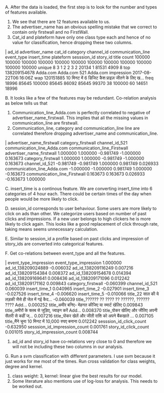 

A. After the data is loaded, the first step is to look for the number and types of features available. 
   1.   We see that there are 12 features available to us. 
   2.  The advertiser_name has an obvious spelling mistake that we correct to contain only firstwall and no FirstWall.
   3. Cat_id and plateform have only one class type each and hence of no value for classification, hence dropping these two columns.

|               ad_id advertiser_name  cat_id  category channel_id communication_line  event_type           insert_time plateform sesssion_id   story_id                                              title
count         100000          100000  100000    100000     100000             100000      100000                100000    100000      100000     100000                                             100000
unique             8               3       1         2          2                  3           2                 20134         1       81531       4909                                                  8
top     138209154678        Adda.com          Adda.com        521           Adda.com  impression  2017-08-22T06:16:06Z       wap              120151885  10 मिनट में 6 डिजिट कैश प्राइज़ जीतने के लिए ख...
freq           18996           85645  100000     85645      86092              85645       99370                    38    100000          60      14651                                              18996


B. It looks like a few of the features may be redundant. Co-relation analysis as below tells us that 
   1.  Communication_line_Adda.com is perfectly correlated to negative of advertiser_name_firstwall. This implies that all the missing values in communication_line are firstwall.
   2. Communication_line, category and communication_line line are correlated therefore dropping advertiser_name and communication_line.

 
|                              advertiser_name_firstwall  category_firstwall  channel_id_521  communication_line_Adda.com  communication_line_Firstwall
advertiser_name_firstwall                      1.000000            1.000000       -0.981749                    -1.000000                      0.163673
category_firstwall                             1.000000            1.000000       -0.981749                    -1.000000                      0.163673
channel_id_521                                -0.981749           -0.981749        1.000000                     0.981749                      0.026933
communication_line_Adda.com                   -1.000000           -1.000000        0.981749                     1.000000                     -0.163673
communication_line_Firstwall                   0.163673            0.163673        0.026933                    -0.163673                      1.000000

C. insert_time is a continous feature. We are converting insert_time into 6 categories of 4 hour each. There could be certain times of the day when people would be more likely to click. 
 
D. session_id corresponds to user behaviour. Some users are more likely to click on ads than other. We categorize users based on number of past clicks and impressions. If a new user belongs to high clickers he is more likely to click again. This looks like a good replacement of click through rate, taking means seems unnecessary calculation.

E. Similar to session_id a profile based on past clicks and impression of story_ids are converted into categorical features. 

F. Get co-relations between event_type and all the features.

|                                                   event_type_impression
event_type_impression                                            1.000000
ad_id_138209024889                                              -0.006032
ad_id_138209116249                                               0.007216
ad_id_138209154384                                               0.008372
ad_id_138209154678                                               0.014394
ad_id_138209169641                                               0.008436
ad_id_138209171096                                               0.012242
ad_id_138209171162                                               0.009843
category_firstwall                                              -0.060399
channel_id_521                                                   0.060039
insert_time_1                                                    0.040965
insert_time_2                                                   -0.027901
insert_time_3                                                   -0.027526
insert_time_4                                                   -0.006620
insert_time_5                                                   -0.010066
title_22 साल की ये लड़की जैसे ही जेल में गई कैद...              -0.060039
title_?????? ?? ???? ?? ??????, ?????? ???? Add...               0.000252
title_अमीर बनिए- मेहनत कीजिए या स्मार्ट खेलिए                    0.009843
title_अमीरों के क्लब से जुड़िए, ज्वाइन करें Add...               0.008370
title_पोकर खेलिए और जीतिए अपनी सैलरी से कहीं ज्...               0.007216
title_पोकर खेलें और जीती राशि को अपने बैंकखाते ...               0.007105
title_मैंने चुना 10 मिनट में 10,000 रुपए बनाना                   0.012242
sesssion_id_click_count                                         -0.632950
sesssion_id_impression_count                                     0.001761
story_id_click_count                                             0.001015
story_id_impression_count                                        0.008744

   1. ad_id and story_id have co-relations very close to 0 and therefore we will not be including these two columns in our analysis.

G. Run a svm classification with different parameters. I use svm because it just works for me most of the times. Run cross validation for class weights, degree and kernel. 
   1. class weight: 3, kernel: linear give the best results for our model.
   2. Some literature also mentions use of log-loss for analysis. This needs to be worked out. 


